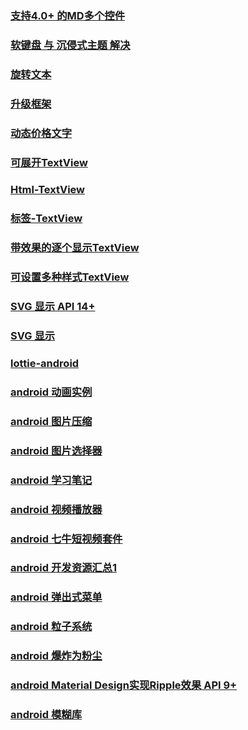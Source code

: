 ### [支持4.0+ 的MD多个控件](https://github.com/ZieIony/Carbon)
### [软键盘 与 沉侵式主题 解决](https://github.com/Jacksgong/JKeyboardPanelSwitch)
### [旋转文本](https://github.com/mdg-iitr/RotatingText)
### [升级框架](https://github.com/WVector/AppUpdate)
### [动态价格文字](https://github.com/robinhood/ticker)
### [可展开TextView](https://github.com/Manabu-GT/ExpandableTextView)
### [Html-TextView](https://github.com/PrivacyApps/html-textview)
### [标签-TextView](https://github.com/HeZaiJin/SlantedTextView)
### [带效果的逐个显示TextView](https://github.com/elevenetc/TextSurface)
### [可设置多种样式TextView](https://github.com/lygttpod/SuperTextView)
### [SVG 显示  API 14+](https://github.com/jaredrummler/AnimatedSvgView)
### [SVG 显示  ](https://github.com/geftimov/android-pathview)

### [lottie-android  ](https://github.com/airbnb/lottie-android)

### [android 动画实例 ](https://github.com/daimajia/AndroidViewAnimations)
### [android 图片压缩 ](https://github.com/Curzibn/Luban)



### [android 图片选择器 ](https://github.com/zhihu/Matisse)


### [android 学习笔记 ](https://github.com/francistao/LearningNotes)


### [android 视频播放器 ](https://github.com/CarGuo/GSYVideoPlayer)

### [android 七牛短视频套件 ](https://github.com/pili-engineering/PLDroidShortVideo)


### [android 开发资源汇总1 ](https://github.com/XXApple/AndroidLibs)



### [android 弹出式菜单 ](https://github.com/ShamylZakariya/FlyoutMenus)

### [android 粒子系统 ](https://github.com/DanielMartinus/Konfetti)

### [android 爆炸为粉尘 ](https://github.com/tyrantgit/ExplosionField)

### [android Material Design实现Ripple效果  API 9+ ](https://github.com/traex/RippleEffect)

### [android 模糊库](https://github.com/CameraKit/blurkit-android)








